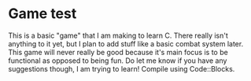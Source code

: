 # Game test
This is a basic "game" that I am making to learn C. There really isn't anything to it yet, but I plan to add stuff like a basic combat system later.
This game will never really be good because it's main focus is to be functional as opposed to being fun. Do let me know if you have any suggestions though, I am trying to learn!
Compile using Code::Blocks.
